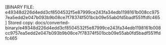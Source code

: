 [BINARY FILE: e49348d226d4edd3cf8504532f5e87999ce243fa34edb1198161b008cc9757ea5edd2e047b093b9b08ce7f78374f501bcb09e55ab0fd5badf551ffdfc465]
Stored copy: docs/converted-binary/e49348d226d4edd3cf8504532f5e87999ce243fa34edb1198161b008cc9757ea5edd2e047b093b9b08ce7f78374f501bcb09e55ab0fd5badf551ffdfc465
